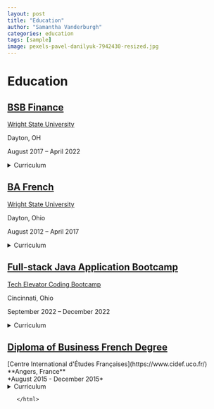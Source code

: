 ```yaml
---
layout: post
title: "Education"
author: "Samantha Vanderburgh"
categories: education
tags: [sample]
image: pexels-pavel-danilyuk-7942430-resized.jpg
---
```

<html>
<h1> Education </h1>

<h2><a href="https://business.wright.edu/finance-and-financial-services/bachelor-of-science-in-business-finance-major">BSB Finance</a></h2>
<div class="experience-wrapper">
   <div class="experience-row">
      <div class="icon-wrapper"><i class="fa-solid fa-school"></i></div>
      <p><a href="https://www.wright.edu/">Wright State University</a></p>
   </div>
   <div class="experience-row">
      <div class="icon-wrapper"><i class="fa-solid fa-location-pin"></i></div>
      <p>Dayton, OH</p>
   </div>
   <div class="experience-row">
      <div class="icon-wrapper"><i class="fa-regular fa-calendar-days"></i></div>
      <p>August 2017 – April 2022</p>
   </div>
  <details><summary>Curriculum</summary>
  <p>
  ■ Financial Analysis <br>
  ■ Financial Reporting <br>
  ■ Accounting <br>
  ■ Business Analysis <br>
  ■ Data Analytics <br>
  ■ General Educational Requirements <br>
  </p>
  </details>  
</div>

<h2><a href="https://liberal-arts.wright.edu/social-sciences-and-international-studies/bachelor-of-arts-in-french">BA French</a></h2>
<div class="experience-wrapper">
    <div class="experience-row">
       <i class="fa-solid fa-school"></i> 
       <p><a href="https://www.wright.edu/">Wright State University</a></p>
    </div>
    <div class="experience-row">
       <i class="fa-solid fa-location-pin"></i> 
       <p>Dayton, Ohio</p>
    </div>
    <div class="experience-row">
       <i class="fa-regular fa-calendar-days"></i>
       <p>August 2012 – April 2017</p>
    </div>
    <details><summary>Curriculum</summary>
       <p>
       ■ French Language <br>
       ■ French Art History <br>
       ■ French History <br>
       ■ French Political Science <br>
       ■ Extracurricular Courses <br>
       ■ Arabic Language Minor <br>
       ■ General Education Requirements <br>
       </p>
   </details>
</div>

<h2><a href="https://www.techelevator.com/">Full-stack Java Application Bootcamp</a></h2>
<div class="experience-wrapper">
    <div class="experience-row">
       <i class="fa-solid fa-school"></i>
       <p><a href="https://www.techelevator.com/">Tech Elevator Coding Bootcamp</a></p>
    </div>
    <div class="experience-row">
       <i class="fa-solid fa-location-pin"></i> 
       <p>Cincinnati, Ohio</p>
    </div>
    <div class="experience-row">
       <i class="fa-regular fa-calendar-days"></i>
       <p>September 2022 – December 2022</p>
    </div>
    <details><summary>Curriculum</summary>
    <p>
    ■ Java Programming <br>
    ■ SQL Databases <br>
    ■ JavaScript <br>
    ■ SpringBoot <br>
    ■ HTML, CSS, and Git <br>
    ■ Vue.js, IntelliJ <br>
    ■ Unit Testing (JUnit), E/R diagrams, Integration Testing <br>
    </p>
    </details>  
</div>

<h2><a href="https://www.cidef.uco.fr/navigation/academics/certifications/certificates-7821.kjsp">Diploma of Business French Degree</a></h2>
<div class="experience-wrapper">
    <div class="experience-row">
       <i class="fa-solid fa-school"></i> [Centre International d'Études Françaises](https://www.cidef.uco.fr/) <br>
    </div>
    <div class="experience-row">
       <i class="fa-solid fa-location-pin"></i> **Angers, France** <br>
    <div>
    <div class="experience-row">
       <i class="fa-regular fa-calendar-days"></i> *August 2015 - December 2015* <br>
    </div>
    <details><summary>Curriculum</summary>
    <p>
    ■ French Language <br>
    ■ French Art History <br>
    ■ French History <br>
    ■ French Political Science <br>
    ■ Extracurricular Courses <br>
    ■ C1 Level <br>
    </p>
    </details>
</div>
       
       </html>
